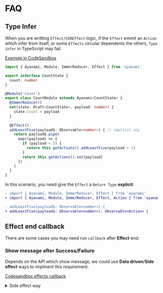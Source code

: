 # FAQ
## Type Infer
When you are writting `Effect/SSREffect` logic, if the `Effect` emmit an `Action` which infer from itself, or some `Effects` circular dependents the others, `Type infer` in TypeScript may fail.

[Example in CodeSandbox](https://codesandbox.io/s/ayanami-faq-type-infer-jf2xd)

```typescript
import { Ayanami, Module, ImmerReducer, Effect } from 'ayanami'

export interface CountState {
  count: number
}

@Module('Count')
export class CountModule extends Ayanami<CountState> {
  @ImmerReducer()
  set(state: Draft<CountState>, payload: number) {
    state.count = payload
  }
  
  @Effect()
  addLeastFive(payload$: Observable<number>) { // implicit any 
    return payload$.pipe(
      map((payload) => {
        if (payload < 5) {
          return this.getActions().addLeastFive(payload + 1)
        }
        return this.getActions().set(payload)
      })
    )
  }
}
```

In this scenario, you need give the `Effect` a `Return Type` **explicit**:

```diff
- import { Ayanami, Module, ImmerReducer, Effect } from 'ayanami'
+ import { Ayanami, Module, ImmerReducer, Effect, Action } from 'ayanami'

- addLeastFive(payload$: Observable<number>) {
+ addLeastFive(payload$: Observable<number>): Observable<Action> {
```

## **Effect** end callback

There are some cases you may need run `callback` after **Effect** end:

### Show message after Success/Failure
Depends on the API which show message, we could use **Data driven**/**Side effect** ways to implment this requirement: 

[Codesandbox effects callback](https://codesandbox.io/s/ayanami-faq-effects-callback-s0tzr)

<details>
<summary>Side effect way</summary>

```ts
import { Module, Ayanami, Reducer, Effect, Action } from "ayanami";
import { Observable, of } from "rxjs";
import {
  exhaustMap,
  takeUntil,
  map,
  tap,
  startWith,
  catchError
} from "rxjs/operators";
import { message } from "antd";

import { HttpClient } from "./http.service";

interface AppState {
  list: string[] | null | Error;
}

@Module("App")
export class AppModule extends Ayanami<AppState> {
  defaultState: AppState = {
    list: []
  };

  constructor(private readonly httpClient: HttpClient) {
    super();
  }

  @Reducer()
  cancel(state: AppState) {
    return { ...state, ...this.defaultState };
  }

  @Reducer()
  setList(state: AppState, list: AppState["list"]) {
    return { ...state, list };
  }

  @Effect()
  fetchList(payload$: Observable<void>): Observable<Action> {
    return payload$.pipe(
      exhaustMap(() => {
        return this.httpClient.get(`/resources`).pipe(
          tap(() => {
            message.success("Got response");
          }, (e) => {
            message.error(e.message);
          }),
          map(response => this.getActions().setList(response)),
          catchError(e => of(this.getActions().setList(e))),
          startWith(this.getActions().setList(null)),
          takeUntil(this.getAction$().cancel)
        );
      })
    );
  }
}
```
</summary>

[Codesandbox demo](https://codesandbox.io/s/ayanami-faq-effects-pure-state-i0hcb)

<details>
<summary>State driven way</summary>

```tsx
import "reflect-metadata";
import "antd/dist/antd.css";
import React, { useState, useCallback } from "react";
import { render } from "react-dom";
import { useAyanami } from "ayanami";
import { Modal } from "antd";

import { AppModule } from "./app.module";

function App() {
  const [{ list }, dispatcher] = useAyanami(AppModule);
  const [modalVisible, setModalVisible] = useState(true);
  const onFetchList = useCallback(() => {
    setModalVisible(true);
    dispatcher.fetchList();
  }, [dispatcher, setModalVisible]);
  const onClose = useCallback(() => {
    setModalVisible(false);
  }, [setModalVisible]);

  const loading = !list ? <div>loading</div> : null;

  const title =
    list instanceof Error ? (
      <>
        <Modal
          title="fail"
          visible={modalVisible}
          onOk={onClose}
          onCancel={onClose}
        >
          <p>{list.message}</p>
        </Modal>
        <h1>{list.message}</h1>
      </>
    ) : (
      <h1>Hello CodeSandbox</h1>
    );

  const listNodes = Array.isArray(list)
    ? list.map(value => <li key={value}>{value}</li>)
    : null;
  return (
    <div>
      {title}
      <button onClick={onFetchList}>fetchList</button>
      <button onClick={dispatcher.cancel}>cancel</button>
      {loading}
      <ul>{listNodes}</ul>
    </div>
  );
}

const rootElement = document.getElementById("app");
render(<App />, rootElement);

```

</summary>